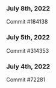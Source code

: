 ### July 8th, 2022

Commit #184138

### July 5th, 2022

Commit #314353


### July 4th, 2022

Commit #72281
